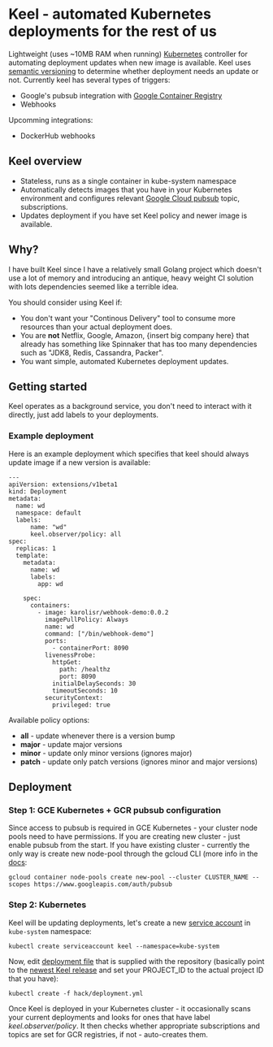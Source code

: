 # Keel - automated Kubernetes deployments for the rest of us

Lightweight (uses ~10MB RAM when running) [Kubernetes](https://kubernetes.io/) controller for automating deployment updates when new image is available. Keel uses [semantic versioning](http://semver.org/) to determine whether deployment needs an update or not. Currently keel has several types of triggers:

* Google's pubsub integration with [Google Container Registry](https://cloud.google.com/container-registry/)
* Webhooks

Upcomming integrations:

* DockerHub webhooks


## Keel overview

* Stateless, runs as a single container in kube-system namespace
* Automatically detects images that you have in your Kubernetes environment and configures relevant [Google Cloud pubsub](https://cloud.google.com/pubsub/) topic, subscriptions.
* Updates deployment if you have set Keel policy and newer image is available.

## Why?

I have built Keel since I have a relatively small Golang project which doesn't use a lot of memory and introducing an antique, heavy weight CI solution with lots dependencies seemed like a terrible idea. 

You should consider using Keel if:
* You don't want your "Continous Delivery" tool to consume more resources than your actual deployment does.
* You are __not__ Netflix, Google, Amazon, {insert big company here} that already has something like Spinnaker that has too many dependencies such as "JDK8, Redis, Cassandra, Packer".
* You want simple, automated Kubernetes deployment updates.


## Getting started

Keel operates as a background service, you don't need to interact with it directly, just add labels to your deployments. 

### Example deployment

Here is an example deployment which specifies that keel should always update image if a new version is available:

```
---
apiVersion: extensions/v1beta1
kind: Deployment
metadata: 
  name: wd
  namespace: default
  labels: 
      name: "wd"
      keel.observer/policy: all
spec:
  replicas: 1
  template:
    metadata:
      name: wd
      labels:
        app: wd        

    spec:
      containers:                    
        - image: karolisr/webhook-demo:0.0.2
          imagePullPolicy: Always            
          name: wd
          command: ["/bin/webhook-demo"]
          ports:
            - containerPort: 8090       
          livenessProbe:
            httpGet:
              path: /healthz
              port: 8090
            initialDelaySeconds: 30
            timeoutSeconds: 10
          securityContext:
            privileged: true      
```

Available policy options:

* __all__ - update whenever there is a version bump
* __major__ - update major versions
* __minor__ - update only minor versions (ignores major)
* __patch__ - update only patch versions (ignores minor and major versions)

## Deployment

### Step 1: GCE Kubernetes + GCR pubsub configuration

Since access to pubsub is required in GCE Kubernetes - your cluster node pools need to have permissions. If you are creating new cluster - just enable pubsub from the start. If you have existing cluster - currently the only way is create new node-pool through the gcloud CLI (more info in the [docs](https://cloud.google.com/sdk/gcloud/reference/container/node-pools/create?hl=en_US&_ga=1.2114551.650086469.1487625651):

```
gcloud container node-pools create new-pool --cluster CLUSTER_NAME --scopes https://www.googleapis.com/auth/pubsub
```    

### Step 2: Kubernetes

Keel will be updating deployments, let's create a new [service account](https://kubernetes.io/docs/tasks/configure-pod-container/configure-service-account/) in `kube-system` namespace:

```
kubectl create serviceaccount keel --namespace=kube-system
```
Now, edit [deployment file](https://github.com/rusenask/keel/blob/master/hack/deployment.sample.yml) that is supplied with the repository (basically point to the [newest Keel release](https://hub.docker.com/r/karolisr/keel/tags/) and set your PROJECT_ID to the actual project ID that you have):

```
kubectl create -f hack/deployment.yml
```

Once Keel is deployed in your Kubernetes cluster - it occasionally scans your current deployments and looks for ones that have label _keel.observer/policy_. It then checks whether appropriate subscriptions and topics are set for GCR registries, if not - auto-creates them.